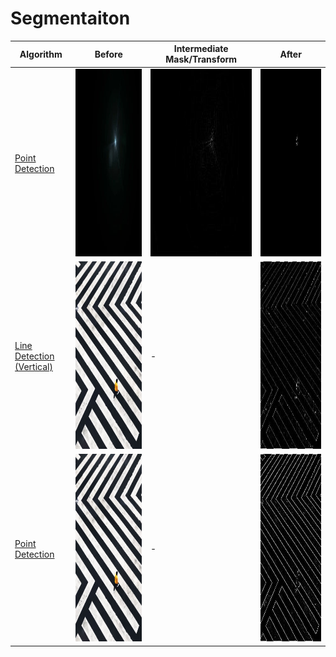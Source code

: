 # Segmentaiton

| Algorithm | Before | Intermediate Mask/Transform | After |
|---------------|--------|-------|-------|
| [Point Detection](https://github.com/TheNova22/Digital-Image-Processing/tree/main/Segmentation/pointDetection.ipynb) | <img src="https://github.com/TheNova22/Digital-Image-Processing/blob/main/Segmentation/images/star.jpeg" width="400" height="300"> | <img src="https://github.com/TheNova22/Digital-Image-Processing/blob/main/Segmentation/images/p1.jpeg" width="400" height="300"> | <img src="https://github.com/TheNova22/Digital-Image-Processing/blob/main/Segmentation/images/p2.jpeg" width="400" height="300"> |
| [Line Detection (Vertical)](https://github.com/TheNova22/Digital-Image-Processing/tree/main/Segmentation/lineDetection.ipynb) | <img src="https://github.com/TheNova22/Digital-Image-Processing/blob/main/Segmentation/images/lines.jpeg" width="400" height="300"> | - | <img src="https://github.com/TheNova22/Digital-Image-Processing/blob/main/Segmentation/images/lineV.jpeg" width="400" height="300"> |
| [Point Detection](https://github.com/TheNova22/Digital-Image-Processing/tree/main/Segmentation/lineDetection.ipynb) | <img src="https://github.com/TheNova22/Digital-Image-Processing/blob/main/Segmentation/images/lines.jpeg" width="400" height="300"> | - | <img src="https://github.com/TheNova22/Digital-Image-Processing/blob/main/Segmentation/images/line45.jpeg" width="400" height="300"> |